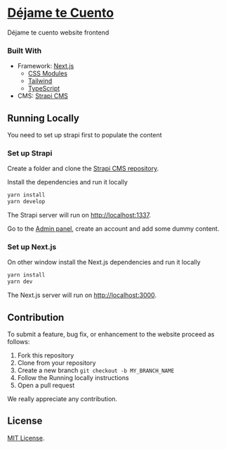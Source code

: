 # [Déjame te Cuento](https://dejametecuento.vercel.app/)

Déjame te cuento website frontend

### Built With

- Framework: [Next.js](https://nextjs.org)
  - [CSS Modules](https://nextjs.org/docs/basic-features/built-in-css-support)
  - [Tailwind](https://tailwindcss.com/docs)
  - [TypeScript](https://nextjs.org/docs/basic-features/typescript)
- CMS: [Strapi CMS](https://strapi.io/documentation)

## Running Locally

You need to set up strapi first to populate the content

### Set up Strapi

Create a folder and clone the [Strapi CMS repository](https://github.com/dejametecuento/dejametecuento-api.git).

Install the dependencies and run it locally

```bash
yarn install
yarn develop
```

The Strapi server will run on [http://localhost:1337](http://localhost:3000).

Go to the [Admin panel](http://localhost:1337/admin), create an account and add some dummy content.

### Set up Next.js

On other window install the Next.js dependencies and run it locally

```bash
yarn install
yarn dev
```

The Next.js server will run on [http://localhost:3000](http://localhost:3000).

## Contribution

To submit a feature, bug fix, or enhancement to the website proceed as follows:

1. Fork this repository
2. Clone from your repository
3. Create a new branch `git checkout -b MY_BRANCH_NAME`
4. Follow the Running locally instructions
5. Open a pull request

We really appreciate any contribution.

## License

[MIT License](https://github.com/dejametecuento/dejametecuento-site/blob/main/LICENSE).
